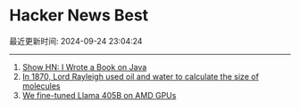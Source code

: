 # Hacker News Best

最近更新时间: 2024-09-24 23:04:24

--- 
1. [Show HN: I Wrote a Book on Java](https://news.ycombinator.com/item?id=41629377) 
2. [In 1870, Lord Rayleigh used oil and water to calculate the size of molecules](https://www.atomsonly.news/p/franklin-oil) 
3. [We fine-tuned Llama 405B on AMD GPUs](https://publish.obsidian.md/felafax/pages/Tune+Llama3+405B+on+AMD+MI300x+(our+journey)) 
